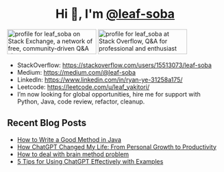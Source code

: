 <h1 align="center">Hi 👋, I'm <a href="https://github.com/leaf-soba">@leaf-soba</a></h1>
<a href="https://stackexchange.com/users/21103632"><img src="https://stackexchange.com/users/flair/21103632.png" width="208" height="58" alt="profile for leaf_soba on Stack Exchange, a network of free, community-driven Q&amp;A sites" title="profile for leaf_soba on Stack Exchange, a network of free, community-driven Q&amp;A sites"></a>
<a href="https://stackoverflow.com/users/15513073/leaf-soba"><img src="https://stackoverflow.com/users/flair/15513073.png" width="208" height="58" alt="profile for leaf_soba at Stack Overflow, Q&amp;A for professional and enthusiast programmers" title="profile for leaf_soba at Stack Overflow, Q&amp;A for professional and enthusiast programmers"></a>

- StackOverflow: https://stackoverflow.com/users/15513073/leaf-soba
- Medium: https://medium.com/@leaf-soba
- LinkedIn: https://www.linkedin.com/in/ryan-ye-31258a175/
- Leetcode: https://leetcode.com/u/leaf_yakitori/
- I’m now looking for global opportunities, hire me for support with Python, Java, code review, refactor, cleanup.

## Recent Blog Posts
- [How to Write a Good Method in Java](https://medium.com/@leaf-soba/how-to-write-a-good-method-in-java-5dc821d0be28)
- [How ChatGPT Changed My Life: From Personal Growth to Productivity](https://medium.com/@leaf-soba/how-chatgpt-changed-my-life-from-personal-growth-to-productivity-63be5ccd4a80)
- [How to deal with brain method problem](https://medium.com/@leaf-soba/how-to-write-a-good-method-in-java-part-2-449559d16841)
- [5 Tips for Using ChatGPT Effectively with Examples](https://medium.com/@leaf-soba/5-tips-for-using-chatgpt-effectively-with-examples-f9cc4e133bbf)
